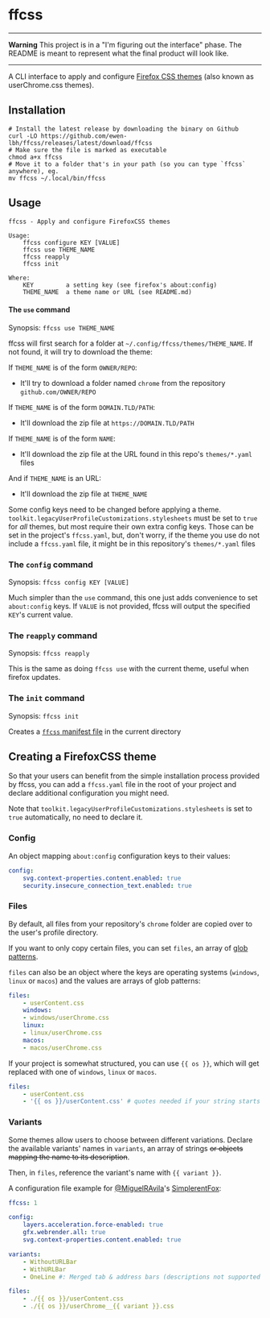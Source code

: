 # ffcss

---

**Warning** This project is in a "I'm figuring out the interface" phase. The README is meant to represent what the final product will look like.

---

A CLI interface to apply and configure [Firefox CSS themes](https://reddit.com/r/FirefoxCSS) (also known as userChrome.css themes).

## Installation

```shell
# Install the latest release by downloading the binary on Github
curl -LO https://github.com/ewen-lbh/ffcss/releases/latest/download/ffcss
# Make sure the file is marked as executable
chmod a+x ffcss
# Move it to a folder that's in your path (so you can type `ffcss` anywhere), eg.
mv ffcss ~/.local/bin/ffcss
```

## Usage

```docopt
ffcss - Apply and configure FirefoxCSS themes

Usage:
    ffcss configure KEY [VALUE]
    ffcss use THEME_NAME
    ffcss reapply
    ffcss init 

Where:
    KEY         a setting key (see firefox's about:config)
    THEME_NAME  a theme name or URL (see README.md)
```

#### The `use` command

Synopsis: `ffcss use THEME_NAME`

ffcss will first search for a folder at `~/.config/ffcss/themes/THEME_NAME`. If not found, it will try to download the theme:

If `THEME_NAME` is of the form `OWNER/REPO`:

- It'll try to download a folder named `chrome` from the repository `github.com/OWNER/REPO`

If `THEME_NAME` is of the form `DOMAIN.TLD/PATH`:

- It'll download the zip file at `https://DOMAIN.TLD/PATH`
  
If `THEME_NAME` is of the form `NAME`:

- It'll download the zip file at the URL found in this repo's `themes/*.yaml`  files

And if `THEME_NAME` is an URL:

- It'll download the zip file at `THEME_NAME`

Some config keys need to be changed before applying a theme. `toolkit.legacyUserProfileCustomizations.stylesheets` must be set to `true` for _all_ themes, but most require their own extra config keys. Those can be set in the project's `ffcss.yaml`, but, don't worry, if the theme you use do not include a `ffcss.yaml` file, it might be in this repository's `themes/*.yaml` files

### The `config` command

Synopsis: `ffcss config KEY [VALUE]`

Much simpler than the `use` command, this one just adds convenience to set `about:config` keys. If `VALUE` is not provided, ffcss will output the specified `KEY`'s current value.

### The `reapply` command

Synopsis: `ffcss reapply`

This is the same as doing `ffcss use` with the current theme, useful when firefox updates.

### The `init` command

Synopsis: `ffcss init`

Creates a [`ffcss` manifest file](#creating-a-firefoxcss-theme) in the current directory

## Creating a FirefoxCSS theme

So that your users can benefit from the simple installation process provided by ffcss, you can add a `ffcss.yaml` file in the root of your project and declare additional configuration you might need. 

Note that `toolkit.legacyUserProfileCustomizations.stylesheets` is set to `true` automatically, no need to declare it.

### Config

An object mapping `about:config` configuration keys to their values:

```yaml
config:
    svg.context-properties.content.enabled: true
    security.insecure_connection_text.enabled: true
```

### Files

By default, all files from your repository's `chrome` folder are copied over to the user's profile directory.

If you want to only copy certain files, you can set `files`, an array of [glob patterns](https://globster.xyz/). 

`files` can also be an object where the keys are operating systems (`windows`, `linux` or `macos`) and the values are arrays of glob patterns:

```yaml
files:
    - userContent.css
    windows:
    - windows/userChrome.css
    linux:
    - linux/userChrome.css
    macos:
    - macos/userChrome.css
```

If your project is somewhat structured, you can use `{{ os }}`, which will get replaced with one of `windows`, `linux` or `macos`. 

```yaml
files:
    - userContent.css
    - '{{ os }}/userContent.css' # quotes needed if your string starts with {
```

### Variants

Some themes allow users to choose between different variations. Declare the available variants' names in `variants`, an array of strings ~~or objects mapping the name to its description~~.

Then, in `files`, reference the variant's name with `{{ variant }}`.

A configuration file example for [@MiguelRAvila](https://github.com/MiguelRAvila)'s [SimplerentFox](https://github.com/MiguelRAvila/SimplerentFox):

```yaml
ffcss: 1

config:
    layers.acceleration.force-enabled: true
    gfx.webrender.all: true
    svg.context-properties.content.enabled: true

variants:
    - WithoutURLBar
    - WithURLBar 
    - OneLine #: Merged tab & address bars (descriptions not supported yet)

files:
    - ./{{ os }}/userContent.css
    - ./{{ os }}/userChrome__{{ variant }}.css
```
